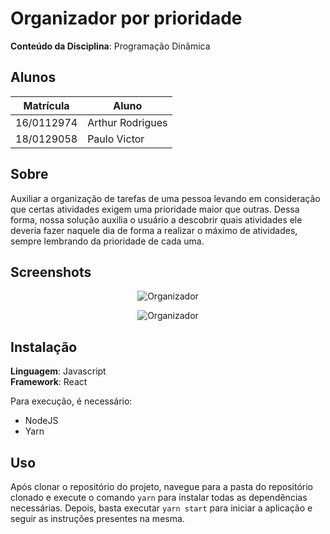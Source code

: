 # Organizador por prioridade

**Conteúdo da Disciplina**: Programação Dinâmica<br>

## Alunos
|Matrícula | Aluno |
| -- | -- |
| 16/0112974  |  Arthur Rodrigues |
| 18/0129058  |  Paulo Victor |

## Sobre 
Auxiliar a organização de tarefas de uma pessoa levando em consideração que certas atividades exigem uma prioridade maior que outras. Dessa forma, nossa solução auxilia o usuário a descobrir quais atividades ele deveria fazer naquele dia de forma a realizar o máximo de atividades, sempre lembrando da prioridade de cada uma. 

## Screenshots
<p align="center">
  <img alt="Organizador" src="https://github.com/projeto-de-algoritmos/PD_Scheduling/blob/master/assets/organizador1.png" />
</p>
<p align="center">
  <img alt="Organizador" src="https://github.com/projeto-de-algoritmos/PD_Scheduling/blob/master/assets/organizador2.png" />
</p>

## Instalação 
**Linguagem**: Javascript<br>
**Framework**: React<br>

Para execução, é necessário:
- NodeJS
- Yarn

## Uso 
Após clonar o repositório do projeto, navegue para a pasta do repositório clonado e execute o comando ``` yarn ``` para instalar todas as dependências necessárias. Depois, basta executar ``` yarn start ``` para iniciar a aplicação e seguir as instruções presentes na mesma.





